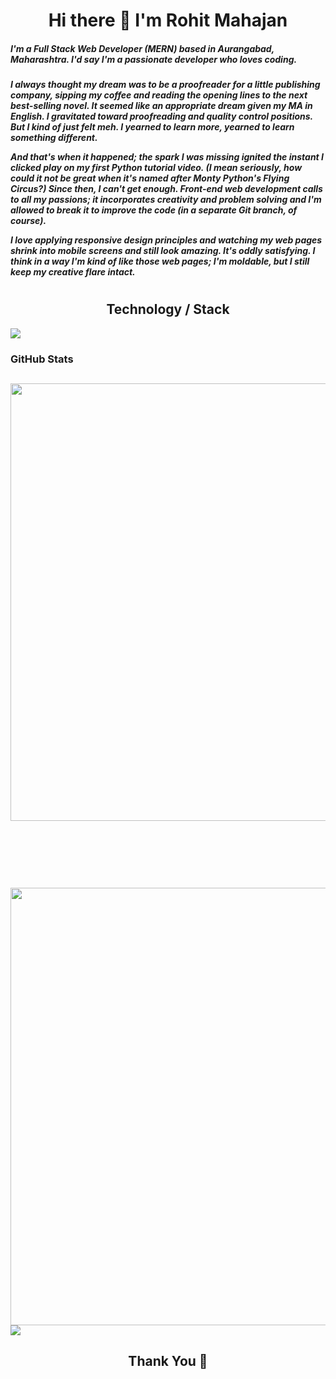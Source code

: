  <h1 align="center"> Hi there 👋 I'm Rohit Mahajan</h1>

<h5 align="left">I'm a Full Stack Web Developer (MERN) based in Aurangabad, Maharashtra. I'd say I'm a passionate developer who loves coding. </h5>
<h5 align="left">  I always thought my dream was to be a proofreader for a little publishing company, sipping my coffee and reading the opening lines to the next best-selling novel. It seemed like an appropriate dream given my MA in English. I gravitated toward proofreading and quality control positions. But I kind of just felt meh. I yearned to learn more, yearned to learn something different.

And that's when it happened; the spark I was missing ignited the instant I clicked play on my first Python tutorial video. (I mean seriously, how could it not be great when it's named after Monty Python's Flying Circus?) Since then, I can't get enough. Front-end web development calls to all my passions; it incorporates creativity and problem solving and I'm allowed to break it to improve the code (in a separate Git branch, of course).

I love applying responsive design principles and watching my web pages shrink into mobile screens and still look amazing. It's oddly satisfying. I think in a way I'm kind of like those web pages; I'm moldable, but I still keep my creative flare intact.</h5>

<h1 align="center"> </h1>

<h2 align="center"> Technology / Stack</h2>

<img src="https://imgur.com/VtzMu7P.png">
<h4 align="center"> </h4>

<h3 align="left"> GitHub Stats</h3>
<h2 align="center"> </h2>

<img align="center" src="https://github-readme-stats.vercel.app/api?username=R4rohitm&show_icons=true&theme=city_lights" width="700">
<p>&nbsp;</p>
<p>&nbsp;</p>
<p>&nbsp;</p>

<img align="center" src="https://github-readme-streak-stats.herokuapp.com?user=R4rohitm&theme=city-lights&date_format=M%20j%5B%2C%20Y%5D&fire=DD1919&dates=DDDDD5" width="700"/>

<img align="center" src="https://github-readme-stats.vercel.app/api/top-langs/?username=R4rohitm&layout=compact" />

<h2 align="center"> Thank You 🙏</h2>

<!--
**R4rohitm/R4rohitm** is a ✨ _special_ ✨ repository because its `README.md` (this file) appears on your GitHub profile.

Here are some ideas to get you started:

- 🔭 I’m currently working on ...
- 🌱 I’m currently learning ...
- 👯 I’m looking to collaborate on ...
- 🤔 I’m looking for help with ...
- 💬 Ask me about ...
- 📫 How to reach me: ...
- 😄 Pronouns: ...
- ⚡ Fun fact: ...
-->
